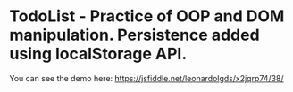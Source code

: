 # TodoList - Practice of OOP and DOM manipulation. Persistence added using localStorage API.

You can see the demo here:
https://jsfiddle.net/leonardolgds/x2jqrp74/38/
